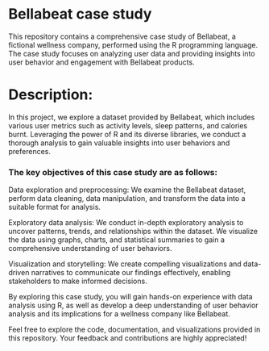 # Bellabeat case study
This repository contains a comprehensive case study of Bellabeat, a fictional wellness company, performed using the R programming language. The case study focuses on analyzing user data and providing insights into user behavior and engagement with Bellabeat products.

# **Description:**

In this project, we explore a dataset provided by Bellabeat, which includes various user metrics such as activity levels, sleep patterns, and calories burnt. Leveraging the power of R and its diverse libraries, we conduct a thorough analysis to gain valuable insights into user behaviors and preferences.

### The key objectives of this case study are as follows:

Data exploration and preprocessing: We examine the Bellabeat dataset, perform data cleaning, data manipulation, and transform the data into a suitable format for analysis.

Exploratory data analysis: We conduct in-depth exploratory analysis to uncover patterns, trends, and relationships within the dataset. We visualize the data using graphs, charts, and statistical summaries to gain a comprehensive understanding of user behaviors.

Visualization and storytelling: We create compelling visualizations and data-driven narratives to communicate our findings effectively, enabling stakeholders to make informed decisions.

By exploring this case study, you will gain hands-on experience with data analysis using R, as well as develop a deep understanding of user behavior analysis and its implications for a wellness company like Bellabeat.

Feel free to explore the code, documentation, and visualizations provided in this repository. Your feedback and contributions are highly appreciated!
